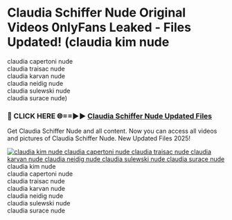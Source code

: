 # Claudia Schiffer Nude Original Videos 0nlyFans Leaked - Files Updated! (claudia kim nude<br>
claudia capertoni nude<br>
claudia traisac nude<br>
claudia karvan nude<br>
claudia neidig nude<br>
claudia sulewski nude<br>
claudia surace nude)

<h3>🔴 CLICK HERE 🌐==►► <a href="https://tinyurl.com/2p9ay9w9" rel="nofollow">Claudia Schiffer Nude Updated Files</a></h3>

Get Claudia Schiffer Nude and all content. Now you can access all videos and pictures of Claudia Schiffer Nude. New Updated Files 2025!

[![claudia kim nude<br>
claudia capertoni nude<br>
claudia traisac nude<br>
claudia karvan nude<br>
claudia neidig nude<br>
claudia sulewski nude<br>
claudia surace nude](https://i.imgur.com/KQgVmj3.gif)](https://tinyurl.com/2p9ay9w9)
claudia kim nude<br>
claudia capertoni nude<br>
claudia traisac nude<br>
claudia karvan nude<br>
claudia neidig nude<br>
claudia sulewski nude<br>
claudia surace nude